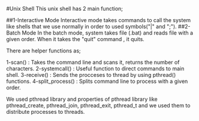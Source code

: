 
#Unix Shell
This unix shell has 2 main function;

##1-Interactive Mode
Interactive mode takes commands to call the system like shells that we use normally in order to used symbols("|" and ";").
##2-Batch Mode
In the batch mode, system takes file (.bat) and reads file with a given order. When it takes the "quit" command , it quits.

There are helper functions as;

1-scan() : Takes the command line and scans it, returns the number of characters.
2-systemcall() : Useful function to direct commands to main shell.
3-receive() : Sends the procceses to thread by using pthread() functions.
4-split_process() : Splits command line to process with a given order.

We used pthread library and properties of pthread library like pthread_create, pthread_join, pthread_exit, pthread_t and we used them to distribute processes to threads.
 

